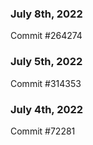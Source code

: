 ### July 8th, 2022

Commit #264274

### July 5th, 2022

Commit #314353


### July 4th, 2022

Commit #72281
